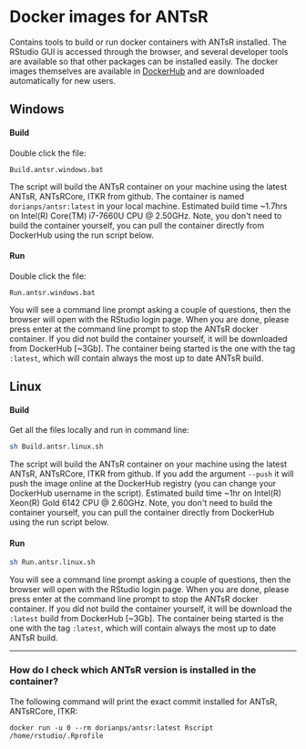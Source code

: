 # Docker images for ANTsR
Contains tools to build or run docker containers with ANTsR installed. The RStudio GUI is accessed through the browser, and several developer tools are available so that other packages can be installed easily. The docker images themselves are available in [DockerHub](https://hub.docker.com/u/dorianps) and are downloaded automatically for new users.


## Windows
#### Build
Double click the file:
```
Build.antsr.windows.bat
```
The script will build the ANTsR container on your machine using the latest ANTsR, ANTsRCore, ITKR from github. The container is named `dorianps/antsr:latest` in your local machine. Estimated build time ~1.7hrs on Intel(R) Core(TM) i7-7660U CPU @ 2.50GHz. Note, you don't need to build the container yourself, you can pull the container directly from DockerHub using the run script below.

#### Run
Double click the file:
```
Run.antsr.windows.bat
```
You will see a command line prompt asking a couple of questions, then the browser will open with the RStudio login page. When you are done, please press enter at the command line prompt to stop the ANTsR docker container. If you did not build the container yourself, it will be downloaded from DockerHub [~3Gb]. The container being started is the one with the tag `:latest`, which will contain always the most up to date ANTsR build.
  
## Linux
#### Build
Get all the files locally and run in command line:
```bash
sh Build.antsr.linux.sh
```
The script will build the ANTsR container on your machine using the latest ANTsR, ANTsRCore, ITKR from github. If you add the argument `--push` it will push the image online at the DockerHub registry (you can change your DockerHub username in the script). Estimated build time ~1hr on Intel(R) Xeon(R) Gold 6142 CPU @ 2.60GHz. Note, you don't need to build the container yourself, you can pull the container directly from DockerHub using the run script below.

#### Run
```bash
sh Run.antsr.linux.sh
```
You will see a command line prompt asking a couple of questions, then the browser will open with the RStudio login page. When you are done, please press enter at the command line prompt to stop the ANTsR docker container. If you did not build the container yourself, it will be download the `:latest` build from DockerHub [~3Gb]. The container being started is the one with the tag `:latest`, which will contain always the most up to date ANTsR build.



---

### How do I check which ANTsR version is installed in the container?
The following command will print the exact commit installed for ANTsR, ANTsRCore, ITKR:
```
docker run -u 0 --rm dorianps/antsr:latest Rscript /home/rstudio/.Rprofile
```


